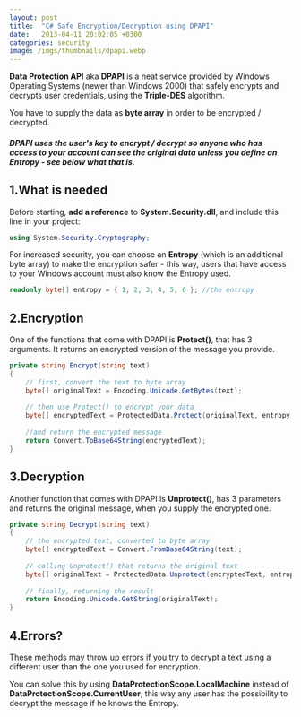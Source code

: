 ```yaml
---
layout: post
title:  "C# Safe Encryption/Decryption using DPAPI"
date:   2013-04-11 20:02:05 +0300
categories: security
image: /imgs/thumbnails/dpapi.webp
---
```


**Data Protection API** aka **DPAPI** is a neat service provided by Windows Operating Systems (newer than Windows 2000) that safely encrypts and decrypts user credentials, using the **Triple-DES** algorithm.

You have to supply the data as **byte array** in order to be encrypted / decrypted.

##### DPAPI uses the user's key to encrypt / decrypt so anyone who has access to your account can see the original data unless you define an **Entropy** - see below what that is.

## 1.What is needed

Before starting, **add a reference** to **System.Security.dll**, and include this line in your project:

```csharp
using System.Security.Cryptography;
```

For increased security, you can choose an **Entropy** (which is an additional byte array) to make the encryption safer - this way, users that have access to your Windows account must also know the Entropy used.

```csharp
readonly byte[] entropy = { 1, 2, 3, 4, 5, 6 }; //the entropy
```

## 2.Encryption

One of the functions that come with DPAPI is **Protect()**, that has 3 arguments. It returns an encrypted version of the message you provide.

```csharp
private string Encrypt(string text) 
{ 
    // first, convert the text to byte array 
    byte[] originalText = Encoding.Unicode.GetBytes(text); 
    
    // then use Protect() to encrypt your data 
    byte[] encryptedText = ProtectedData.Protect(originalText, entropy, DataProtectionScope.CurrentUser); 
    
    //and return the encrypted message 
    return Convert.ToBase64String(encryptedText); 
}
```

## 3.Decryption

Another function that comes with DPAPI is **Unprotect()**, has 3 parameters and returns the original message, when you supply the encrypted one.

```csharp
private string Decrypt(string text) 
{ 
    // the encrypted text, converted to byte array 
    byte[] encryptedText = Convert.FromBase64String(text); 
    
    // calling Unprotect() that returns the original text 
    byte[] originalText = ProtectedData.Unprotect(encryptedText, entropy, DataProtectionScope.CurrentUser); 
    
    // finally, returning the result 
    return Encoding.Unicode.GetString(originalText); 
}
```

## 4.Errors?

These methods may throw up errors if you try to decrypt a text using a different user than the one you used for encryption.

You can solve this by using **DataProtectionScope.LocalMachine** instead of **DataProtectionScope.CurrentUser**, this way any user has the possibility to decrypt the message if he knows the Entropy.
